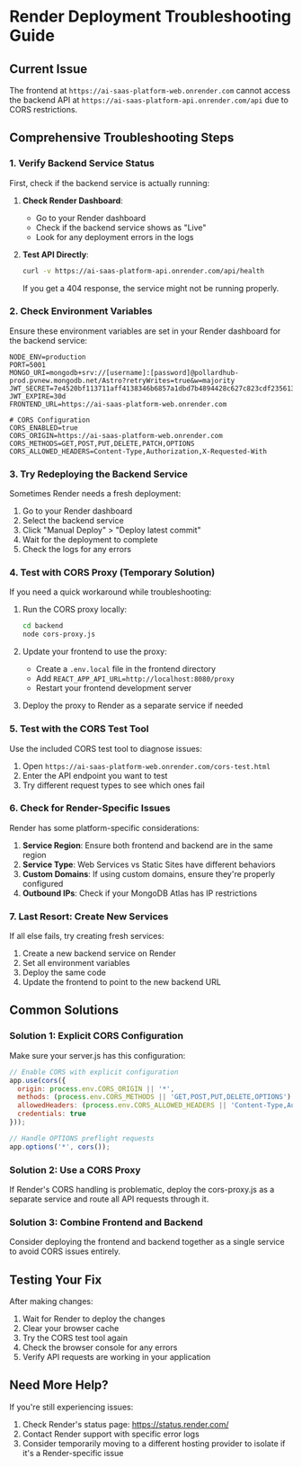 # Render Deployment Troubleshooting Guide

## Current Issue
The frontend at `https://ai-saas-platform-web.onrender.com` cannot access the backend API at `https://ai-saas-platform-api.onrender.com/api` due to CORS restrictions.

## Comprehensive Troubleshooting Steps

### 1. Verify Backend Service Status

First, check if the backend service is actually running:

1. **Check Render Dashboard**:
   - Go to your Render dashboard
   - Check if the backend service shows as "Live"
   - Look for any deployment errors in the logs

2. **Test API Directly**:
   ```bash
   curl -v https://ai-saas-platform-api.onrender.com/api/health
   ```
   
   If you get a 404 response, the service might not be running properly.

### 2. Check Environment Variables

Ensure these environment variables are set in your Render dashboard for the backend service:

```
NODE_ENV=production
PORT=5001
MONGO_URI=mongodb+srv://[username]:[password]@pollardhub-prod.pvnew.mongodb.net/Astro?retryWrites=true&w=majority
JWT_SECRET=7e4520bf113711aff4138346b6857a1dbd7b4894428c627c823cdf23561326a5
JWT_EXPIRE=30d
FRONTEND_URL=https://ai-saas-platform-web.onrender.com

# CORS Configuration
CORS_ENABLED=true
CORS_ORIGIN=https://ai-saas-platform-web.onrender.com
CORS_METHODS=GET,POST,PUT,DELETE,PATCH,OPTIONS
CORS_ALLOWED_HEADERS=Content-Type,Authorization,X-Requested-With
```

### 3. Try Redeploying the Backend Service

Sometimes Render needs a fresh deployment:

1. Go to your Render dashboard
2. Select the backend service
3. Click "Manual Deploy" > "Deploy latest commit"
4. Wait for the deployment to complete
5. Check the logs for any errors

### 4. Test with CORS Proxy (Temporary Solution)

If you need a quick workaround while troubleshooting:

1. Run the CORS proxy locally:
   ```bash
   cd backend
   node cors-proxy.js
   ```

2. Update your frontend to use the proxy:
   - Create a `.env.local` file in the frontend directory
   - Add `REACT_APP_API_URL=http://localhost:8080/proxy`
   - Restart your frontend development server

3. Deploy the proxy to Render as a separate service if needed

### 5. Test with the CORS Test Tool

Use the included CORS test tool to diagnose issues:

1. Open `https://ai-saas-platform-web.onrender.com/cors-test.html`
2. Enter the API endpoint you want to test
3. Try different request types to see which ones fail

### 6. Check for Render-Specific Issues

Render has some platform-specific considerations:

1. **Service Region**: Ensure both frontend and backend are in the same region
2. **Service Type**: Web Services vs Static Sites have different behaviors
3. **Custom Domains**: If using custom domains, ensure they're properly configured
4. **Outbound IPs**: Check if your MongoDB Atlas has IP restrictions

### 7. Last Resort: Create New Services

If all else fails, try creating fresh services:

1. Create a new backend service on Render
2. Set all environment variables
3. Deploy the same code
4. Update the frontend to point to the new backend URL

## Common Solutions

### Solution 1: Explicit CORS Configuration

Make sure your server.js has this configuration:

```javascript
// Enable CORS with explicit configuration
app.use(cors({
  origin: process.env.CORS_ORIGIN || '*',
  methods: (process.env.CORS_METHODS || 'GET,POST,PUT,DELETE,OPTIONS').split(','),
  allowedHeaders: (process.env.CORS_ALLOWED_HEADERS || 'Content-Type,Authorization').split(','),
  credentials: true
}));

// Handle OPTIONS preflight requests
app.options('*', cors());
```

### Solution 2: Use a CORS Proxy

If Render's CORS handling is problematic, deploy the cors-proxy.js as a separate service and route all API requests through it.

### Solution 3: Combine Frontend and Backend

Consider deploying the frontend and backend together as a single service to avoid CORS issues entirely.

## Testing Your Fix

After making changes:

1. Wait for Render to deploy the changes
2. Clear your browser cache
3. Try the CORS test tool again
4. Check the browser console for any errors
5. Verify API requests are working in your application

## Need More Help?

If you're still experiencing issues:

1. Check Render's status page: https://status.render.com/
2. Contact Render support with specific error logs
3. Consider temporarily moving to a different hosting provider to isolate if it's a Render-specific issue
